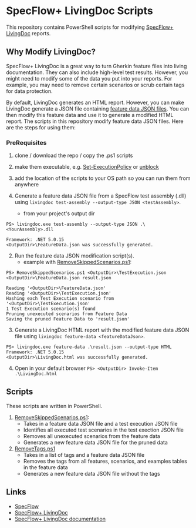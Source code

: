 # SpecFlow+ LivingDoc Scripts

This repository contains PowerShell scripts for modifying
[SpecFlow+ LivingDoc](https://docs.specflow.org/projects/specflow-livingdoc/en/latest/index.html) reports.


## Why Modify LivingDoc?

SpecFlow+ LivingDoc is a great way to turn Gherkin feature files into living documentation.
They can also include high-level test results.
However, you might need to modify some of the data you put into your reports.
For example, you may need to remove certain scenarios or scrub certain tags for data protection.

By default, LivingDoc generates an HTML report.
However, you can make LivingDoc generate a JSON file containing
[feature data JSON files](https://docs.specflow.org/projects/specflow-livingdoc/en/latest/LivingDocGenerator/CLI/livingdoc-feature-data.html).
You can then modify this feature data and use it to generate a modified HTML report.
The scripts in this repository modify feature data JSON files.
Here are the steps for using them:

### PreRequisites
1. clone / download the repo / copy the .ps1 scripts
2. make them executable, e.g. [Set-ExecutionPolicy](https://docs.microsoft.com/en-us/powershell/module/microsoft.powershell.security/set-executionpolicy?view=powershell-7.2#example-1-set-an-execution-policy) or [unblock](https://docs.microsoft.com/en-us/powershell/module/microsoft.powershell.security/set-executionpolicy?view=powershell-7.2#example-7-unblock-a-script-to-run-it-without-changing-the-execution-policy)
3. add the location of the scripts to your OS path so you can run them from anywhere

1. Generate a feature data JSON file from a SpecFlow test assembly (.dll) using `livingdoc test-assembly --output-type JSON <testAssembly>`.
     -  from your project's output dir
```
PS> livingdoc.exe test-assembly --output-type JSON .\<YourAssembly>.dll  

Framework: .NET 5.0.15
<OutputDir>\FeatureData.json was successfully generated.

```
  
2. Run the feature data JSON modification script(s).
      - example with [RemoveSkippedScenarios.ps1](RemoveSkippedScenarios.ps1):
```
PS> RemoveSkippedScenarios.ps1 <OutputDir>\TestExecution.json  <OutputDir>\FeatureData.json result.json

Reading '<OutputDir>\FeatureData.json'
Reading '<OutputDir>\TestExecution.json'
Hashing each Test Execution scenario from '<OutputDir>\TestExecution.json'
1 Test Execution scenario(s) found
Pruning unexecuted scenarios from Feature Data
Saving the pruned Feature Data to 'result.json' 
```
   
3. Generate a LivingDoc HTML report with the modified feature data JSON file using `livingdoc feature-data <featureDataJson>`.
```
PS> livingdoc.exe feature-data .\result.json --output-type HTML
Framework: .NET 5.0.15
<OutputDir>\LivingDoc.html was successfully generated.

```
4. Open in your default browser `PS> <OutputDir> Invoke-Item .\LivingDoc.html`


## Scripts

These scripts are written in PowerShell.

1. [RemoveSkippedScenarios.ps1](RemoveSkippedScenarios.ps1):
   * Takes in a feature data JSON file and a test execution JSON file
   * Identifies all executed test scenarios in the test exection JSON file
   * Removes all unexecuted scenarios from the feature data
   * Generates a new feature data JSON file for the pruned data
2. [RemoveTags.ps1](RemoveTags.ps1)
   * Takes in a list of tags and a feature data JSON file
   * Removes the tags from all features, scenarios, and examples tables in the feature data
   * Generates a new feature data JSON file without the tags


## Links

* [SpecFlow](https://specflow.org/)
* [SpecFlow+ LivingDoc](https://specflow.org/plus/livingdoc/)
* [SpecFlow+ LivingDoc documentation](https://docs.specflow.org/projects/specflow-livingdoc/en/latest/)
